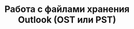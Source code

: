 ---
title: Работа с файлами хранения Outlook (OST или PST)
type: docs
weight: 40
url: /python-net/working-with-outlook-storage-files-ost-or-pst/
---